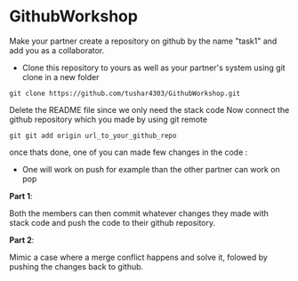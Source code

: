 # GithubWorkshop

Make your partner create a repository on github by the name "task1" and add you as a collaborator.
- Clone this repository to yours as well as your partner's system using git clone in a new folder
```
git clone https://github.com/tushar4303/GithubWorkshop.git
```

Delete the README file since we only need the stack code
Now connect the github repository which you made by using git remote 

```
git git add origin url_to_your_github_repo
```
once thats done, one of you can made few changes in the code :
- One will work on push for example than the other partner can work on pop

**Part 1**:

Both the members can then commit whatever changes they made with stack code and push the code to their github repository.

**Part 2**:

Mimic a case where a merge conflict happens and solve it, folowed by pushing the changes back to github.



